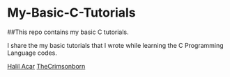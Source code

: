 # My-Basic-C-Tutorials
##This repo contains my basic C tutorials.

I share the my basic tutorials that I wrote while learning the C Programming Language codes.

[Halil Acar](https://halilacar.com)
[TheCrimsonborn](https://thecrimsonborn.com)
